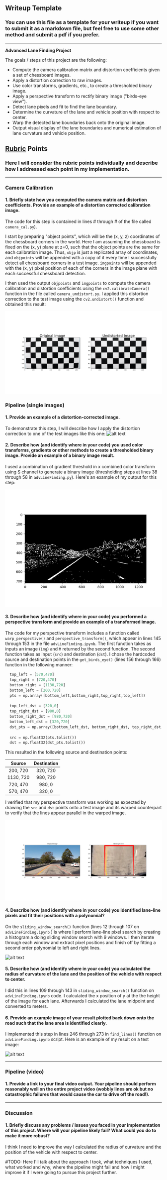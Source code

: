 ## Writeup Template

### You can use this file as a template for your writeup if you want to submit it as a markdown file, but feel free to use some other method and submit a pdf if you prefer.

---

**Advanced Lane Finding Project**

The goals / steps of this project are the following:

* Compute the camera calibration matrix and distortion coefficients given a set of chessboard images.
* Apply a distortion correction to raw images.
* Use color transforms, gradients, etc., to create a thresholded binary image.
* Apply a perspective transform to rectify binary image ("birds-eye view").
* Detect lane pixels and fit to find the lane boundary.
* Determine the curvature of the lane and vehicle position with respect to center.
* Warp the detected lane boundaries back onto the original image.
* Output visual display of the lane boundaries and numerical estimation of lane curvature and vehicle position.

[//]: # (Image References)

[image1]: ./output_images/camera_undistorted.png "Undistorted"
[image2]: ./test_images/test1.jpg "Road Transformed"
[image3]: ./output_images/binary_combination.png "Binary Example"
[image4]: ./output_images/perspectivetransform.png "Warp Example"
[image5]: ./output_images/lane-pixels-fit.jpg "Fit Visual"
[image6]: ./output_images/find_lines_output.jpg "Output"
[video1]: ./output_images/output.mp4 "Video"

## [Rubric](https://review.udacity.com/#!/rubrics/571/view) Points

### Here I will consider the rubric points individually and describe how I addressed each point in my implementation.  

---
### Camera Calibration

#### 1. Briefly state how you computed the camera matrix and distortion coefficients. Provide an example of a distortion corrected calibration image.

The code for this step is contained in lines # through # of the file called `camera_cal.py`).  

I start by preparing "object points", which will be the (x, y, z) coordinates of the chessboard corners in the world. Here I am assuming the chessboard is fixed on the (x, y) plane at z=0, such that the object points are the same for each calibration image.  Thus, `objp` is just a replicated array of coordinates, and `objpoints` will be appended with a copy of it every time I successfully detect all chessboard corners in a test image.  `imgpoints` will be appended with the (x, y) pixel position of each of the corners in the image plane with each successful chessboard detection.  

I then used the output `objpoints` and `imgpoints` to compute the camera calibration and distortion coefficients using the `cv2.calibrateCamera()` function in the file called `camera_undistort.py`.  I applied this distortion correction to the test image using the `cv2.undistort()` function and obtained this result:

![alt text][image1]

### Pipeline (single images)

#### 1. Provide an example of a distortion-corrected image.

To demonstrate this step, I will describe how I apply the distortion correction to one of the test images like this one:
![alt text][image2]

#### 2. Describe how (and identify where in your code) you used color transforms, gradients or other methods to create a thresholded binary image.  Provide an example of a binary image result.

I used a combination of gradient threshold in x combined color transform using S channel to generate a binary image (thresholding steps at lines 38 through 58 in `advLineFinding.py`). Here's an example of my output for this step:

![alt text][image3]

#### 3. Describe how (and identify where in your code) you performed a perspective transform and provide an example of a transformed image.

The code for my perspective transform includes a function called `warp_perspective()` and `perspective_transform()`, which appear in lines 145 through 153 in the file `advLineFinding.ipynb`. The first function takes as inputs an image (`img`) and `M` returned by the second function. The second function takes as input (`src`) and destination (`dst`). I chose the hardcoded source and destination points in the `get_birds_eye()` (lines 156 through 166) function in the following manner:

```python
  top_left = [570,470]
  top_right = [720,470]
  bottom_right = [1130,720]
  bottom_left = [200,720]
  pts = np.array([bottom_left,bottom_right,top_right,top_left])

  top_left_dst = [320,0]
  top_right_dst = [980,0]
  bottom_right_dst = [980,720]
  bottom_left_dst = [320,720]
  dst_pts = np.array([bottom_left_dst, bottom_right_dst, top_right_dst, top_left_dst])

  src = np.float32(pts.tolist())
  dst = np.float32(dst_pts.tolist())
```
This resulted in the following source and destination points:

| Source        | Destination   |
|:-------------:|:-------------:|
| 200, 720      | 320, 720      |
| 1130, 720     | 980, 720      |
| 720, 470      | 980, 0        |
| 570, 470      | 320, 0        |

I verified that my perspective transform was working as expected by drawing the `src` and `dst` points onto a test image and its warped counterpart to verify that the lines appear parallel in the warped image.

![alt text][image4]

#### 4. Describe how (and identify where in your code) you identified lane-line pixels and fit their positions with a polynomial?

On the `sliding_window_search()` function (lines 12 through 107 on `advLineFinding.ipynb` ) is where I perform lane-line pixel search by creating a histogram a doing sliding window search with 9 windows. I then iterate through each window and extract pixel positions and finish off by fitting a second order polynomial to left and right lines.

![alt text][image5]

#### 5. Describe how (and identify where in your code) you calculated the radius of curvature of the lane and the position of the vehicle with respect to center.

I did this in lines 109 through 143 in `sliding_window_search()` function on `advLineFinding.ipynb` code. I calculated the x position of y at the the height of the image for each lane. Afterwards I calculated the lane midpoint and converted to meters.

#### 6. Provide an example image of your result plotted back down onto the road such that the lane area is identified clearly.

I implemented this step in lines 246 through 273 in `find_lines()` function on `advLineFinding.ipynb` script.  Here is an example of my result on a test image:

![alt text][image6]

---

### Pipeline (video)

#### 1. Provide a link to your final video output.  Your pipeline should perform reasonably well on the entire project video (wobbly lines are ok but no catastrophic failures that would cause the car to drive off the road!).

<!-- Here's a [link to my video result](./project_video.mp4) -->

---

### Discussion

#### 1. Briefly discuss any problems / issues you faced in your implementation of this project.  Where will your pipeline likely fail?  What could you do to make it more robust?

I think I need to improve the way I calculated the radius of curvature and the position of the vehicle with respect to center.

#TODO:
Here I'll talk about the approach I took, what techniques I used, what worked and why, where the pipeline might fail and how I might improve it if I were going to pursue this project further.  
